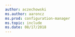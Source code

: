 ```yaml
---
author: aczechowski
ms.author: aaroncz
ms.prod: configuration-manager
ms.topic: include
ms.date: 08/17/2018
---
```


